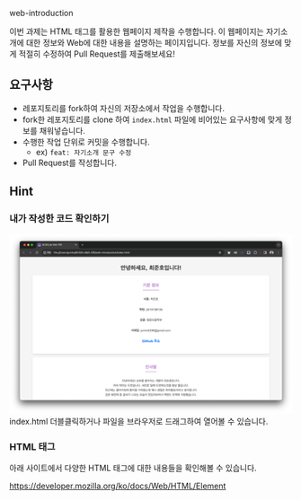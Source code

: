  web-introduction

이번 과제는 HTML 태그를 활용한 웹페이지 제작을 수행합니다.
이 웹페이지는 자기소개에 대한 정보와 Web에 대한 내용을 설명하는 페이지입니다.
정보를 자신의 정보에 맞게 적절히 수정하여 Pull Request를 제출해보세요!

## 요구사항

* 레포지토리를 fork하여 자신의 저장소에서 작업을 수행합니다.
* fork한 레포지토리를 clone 하여 `index.html` 파일에 비어있는 요구사항에 맞게 정보를 채워넣습니다.
* 수행한 작업 단위로 커밋을 수행합니다.
  * ex) `feat: 자기소개 문구 수정`
* Pull Request를 작성합니다.

## Hint

### 내가 작성한 코드 확인하기

![](.README_images/show-index.png)
index.html 더블클릭하거나 파일을 브라우저로 드래그하여 열어볼 수 있습니다.

### HTML 태그

아래 사이트에서 다양한 HTML 태그에 대한 내용들을 확인해볼 수 있습니다.

https://developer.mozilla.org/ko/docs/Web/HTML/Element

